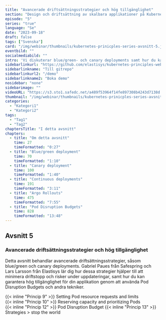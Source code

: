 ```yaml
---
title: "Avancerade driftsättnings­strategier och hög tillgänglighet"
section: "Design och driftsättning av skalbara applikationer på Kubernetes"
episode: "5"
series: "true"
language: "Se"
date: "2023-09-18"
draft: false
tags: ["Svenska"]
card: "/img/webinar/thumbnails/kubernetes-prinicples-series-avsnitt-5.jpeg"
eventbild: ""
socialmediabild: ""
intro: 'Vi diskuterar blue/green- och canary deployments samt hur du kan garantera hög tillgänglighet genom att använda Pod Disruption Budgets'
sidebarlinkurl: "https://github.com/elastisys/kubernetes-principles-webinar-series"
sidebarlinkname: "Till gitrepo"
sidebarlinkurl2: "/demo"
sidebarlinkname2: "Boka demo"
nosidebar: "none"
sidebarimage: ""
videoURL: "https://s3.sto1.safedc.net/a489f53964f14fe897308b4243d7138d:processedvideos/safespring-elastisys_webcast_episode_5/master.m3u8"
thumbnail: "/img/webinar/thumbnails/kubernetes-prinicples-series-avsnitt-5.jpeg"
categories:
  - "Kategori1"
  - "Kategori2"
tags:
  - "Tag1"
  - "Tag2"
chaptersTitle: "I detta avsnitt"
chapters:
  - title: "Om detta avsnitt"
    time: 27
    timeFormatted: "0:27"
  - title: "Blue/green deployment"
    time: 70
    timeFormatted: "1:10"
  - title: "Canary deployment"
    time: 100
    timeFormatted: "1:40"
  - title: "Continuous deployments"
    time: 191
    timeFormatted: "3:11"
  - title: "Argo Rollouts"
    time: 475
    timeFormatted: "7:55"
  - title: "Pod Disruption Budgets"
    time: 828
    timeFormatted: "13:48"
---
```


## Avsnitt 5
### Avancerade driftsättningsstrategier och hög tillgänglighet
Detta avsnitt behandlar avancerade driftsättningsstrategier, såsom blue/green och canary deployments. Gabriel Paues från Safespring och Lars Larsson från Elastisys lär dig hur dessa strategier hjälper till att minimera driftstopp och risker under uppdateringar, samt hur du kan garantera hög tillgänglighet för din applikation genom att använda Pod Disruption Budgets och andra tekniker.

{{< inline "Princip 9" >}} Setting Pod resource requests and limits  
{{< inline "Princip 10" >}} Reserving capacity and prioritizing Pods  
{{< inline "Princip 12" >}} Pod Disruption Budget
{{< inline "Princip 13" >}} Strategies > stop the world